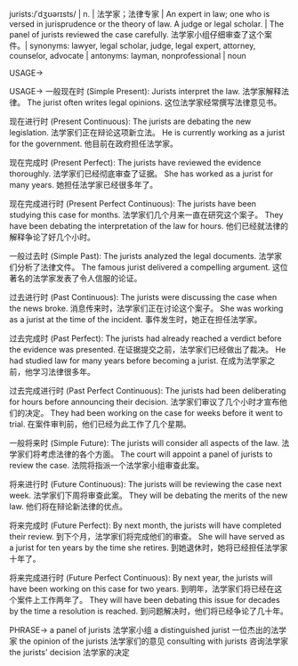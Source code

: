 jurists:/ˈdʒʊərɪsts/ | n. | 法学家；法律专家 | An expert in law; one who is versed in jurisprudence or the theory of law.  A judge or legal scholar. | The panel of jurists reviewed the case carefully. 法学家小组仔细审查了这个案件。| synonyms: lawyer, legal scholar, judge, legal expert, attorney, counselor, advocate | antonyms: layman, nonprofessional | noun

USAGE->

USAGE->
一般现在时 (Simple Present):
Jurists interpret the law. 法学家解释法律。
The jurist often writes legal opinions.  这位法学家经常撰写法律意见书。

现在进行时 (Present Continuous):
The jurists are debating the new legislation. 法学家们正在辩论这项新立法。
He is currently working as a jurist for the government. 他目前在政府担任法学家。

现在完成时 (Present Perfect):
The jurists have reviewed the evidence thoroughly. 法学家们已经彻底审查了证据。
She has worked as a jurist for many years. 她担任法学家已经很多年了。

现在完成进行时 (Present Perfect Continuous):
The jurists have been studying this case for months.  法学家们几个月来一直在研究这个案子。
They have been debating the interpretation of the law for hours.  他们已经就法律的解释争论了好几个小时。

一般过去时 (Simple Past):
The jurists analyzed the legal documents. 法学家们分析了法律文件。
The famous jurist delivered a compelling argument.  这位著名的法学家发表了令人信服的论证。

过去进行时 (Past Continuous):
The jurists were discussing the case when the news broke.  消息传来时，法学家们正在讨论这个案子。
She was working as a jurist at the time of the incident.  事件发生时，她正在担任法学家。

过去完成时 (Past Perfect):
The jurists had already reached a verdict before the evidence was presented.  在证据提交之前，法学家们已经做出了裁决。
He had studied law for many years before becoming a jurist.  在成为法学家之前，他学习法律很多年。

过去完成进行时 (Past Perfect Continuous):
The jurists had been deliberating for hours before announcing their decision. 法学家们审议了几个小时才宣布他们的决定。
They had been working on the case for weeks before it went to trial.  在案件审判前，他们已经为此工作了几个星期。

一般将来时 (Simple Future):
The jurists will consider all aspects of the law. 法学家们将考虑法律的各个方面。
The court will appoint a panel of jurists to review the case. 法院将指派一个法学家小组审查此案。

将来进行时 (Future Continuous):
The jurists will be reviewing the case next week. 法学家们下周将审查此案。
They will be debating the merits of the new law. 他们将在辩论新法律的优点。

将来完成时 (Future Perfect):
By next month, the jurists will have completed their review. 到下个月，法学家们将完成他们的审查。
She will have served as a jurist for ten years by the time she retires. 到她退休时，她将已经担任法学家十年了。

将来完成进行时 (Future Perfect Continuous):
By next year, the jurists will have been working on this case for two years. 到明年，法学家们将已经在这个案件上工作两年了。
They will have been debating this issue for decades by the time a resolution is reached.  到问题解决时，他们将已经争论了几十年。


PHRASE->
a panel of jurists  法学家小组
a distinguished jurist  一位杰出的法学家
the opinion of the jurists 法学家们的意见
consulting with jurists  咨询法学家
the jurists' decision 法学家的决定
